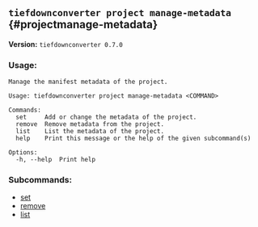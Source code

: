 ## `tiefdownconverter project manage-metadata` {#projectmanage-metadata}

**Version:** `tiefdownconverter 0.7.0`

### Usage:
```
Manage the manifest metadata of the project.

Usage: tiefdownconverter project manage-metadata <COMMAND>

Commands:
  set     Add or change the metadata of the project.
  remove  Remove metadata from the project.
  list    List the metadata of the project.
  help    Print this message or the help of the given subcommand(s)

Options:
  -h, --help  Print help
```

### Subcommands:
- [set](#projectmanage-metadataset)
- [remove](#projectmanage-metadataremove)
- [list](#projectmanage-metadatalist)

